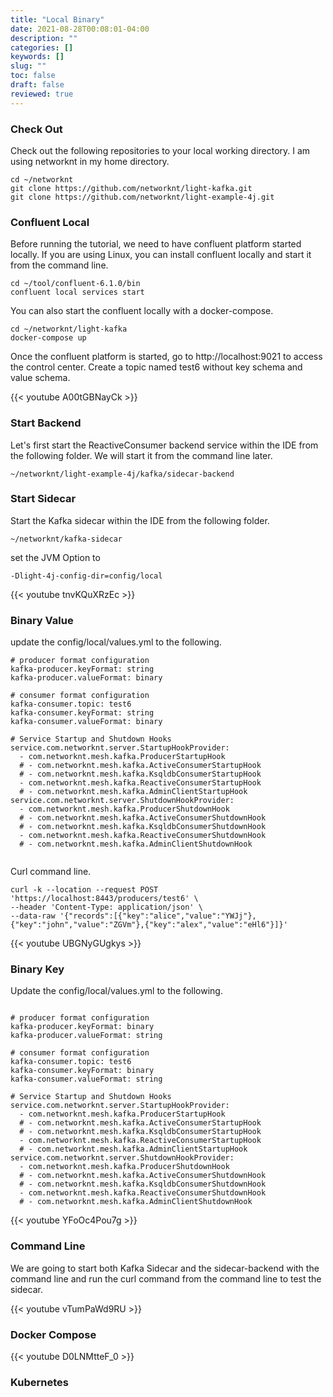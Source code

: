 ```yaml
---
title: "Local Binary"
date: 2021-08-28T00:08:01-04:00
description: ""
categories: []
keywords: []
slug: ""
toc: false
draft: false
reviewed: true
---
```



### Check Out

Check out the following repositories to your local working directory. I am using networknt in my home directory.

```
cd ~/networknt
git clone https://github.com/networknt/light-kafka.git
git clone https://github.com/networknt/light-example-4j.git

```


### Confluent Local

Before running the tutorial, we need to have confluent platform started locally. If you are using Linux, you can install confluent locally and start it from the command line. 

```
cd ~/tool/confluent-6.1.0/bin
confluent local services start

```

You can also start the confluent locally with a docker-compose. 

```
cd ~/networknt/light-kafka
docker-compose up

```

Once the confluent platform is started, go to http://localhost:9021 to access the control center. Create a topic named test6 without key schema and value schema. 


{{< youtube A00tGBNayCk >}}


### Start Backend

Let's first start the ReactiveConsumer backend service within the IDE from the following folder. We will start it from the command line later.

```
~/networknt/light-example-4j/kafka/sidecar-backend

```

### Start Sidecar

Start the Kafka sidecar within the IDE from the following folder.

```
~/networknt/kafka-sidecar

```

set the JVM Option to

```
-Dlight-4j-config-dir=config/local
```

{{< youtube tnvKQuXRzEc >}}


### Binary Value

update the config/local/values.yml to the following. 

```
# producer format configuration
kafka-producer.keyFormat: string
kafka-producer.valueFormat: binary

# consumer format configuration
kafka-consumer.topic: test6
kafka-consumer.keyFormat: string
kafka-consumer.valueFormat: binary

# Service Startup and Shutdown Hooks
service.com.networknt.server.StartupHookProvider:
  - com.networknt.mesh.kafka.ProducerStartupHook
  # - com.networknt.mesh.kafka.ActiveConsumerStartupHook
  # - com.networknt.mesh.kafka.KsqldbConsumerStartupHook
  - com.networknt.mesh.kafka.ReactiveConsumerStartupHook
  # - com.networknt.mesh.kafka.AdminClientStartupHook
service.com.networknt.server.ShutdownHookProvider:
  - com.networknt.mesh.kafka.ProducerShutdownHook
  # - com.networknt.mesh.kafka.ActiveConsumerShutdownHook
  # - com.networknt.mesh.kafka.KsqldbConsumerShutdownHook
  - com.networknt.mesh.kafka.ReactiveConsumerShutdownHook
  # - com.networknt.mesh.kafka.AdminClientShutdownHook


```

Curl command line.

```
curl -k --location --request POST 'https://localhost:8443/producers/test6' \
--header 'Content-Type: application/json' \
--data-raw '{"records":[{"key":"alice","value":"YWJj"},{"key":"john","value":"ZGVm"},{"key":"alex","value":"eHl6"}]}'

```

{{< youtube UBGNyGUgkys >}}



### Binary Key

Update the config/local/values.yml to the following.

```

# producer format configuration
kafka-producer.keyFormat: binary
kafka-producer.valueFormat: string

# consumer format configuration
kafka-consumer.topic: test6
kafka-consumer.keyFormat: binary
kafka-consumer.valueFormat: string

# Service Startup and Shutdown Hooks
service.com.networknt.server.StartupHookProvider:
  - com.networknt.mesh.kafka.ProducerStartupHook
  # - com.networknt.mesh.kafka.ActiveConsumerStartupHook
  # - com.networknt.mesh.kafka.KsqldbConsumerStartupHook
  - com.networknt.mesh.kafka.ReactiveConsumerStartupHook
  # - com.networknt.mesh.kafka.AdminClientStartupHook
service.com.networknt.server.ShutdownHookProvider:
  - com.networknt.mesh.kafka.ProducerShutdownHook
  # - com.networknt.mesh.kafka.ActiveConsumerShutdownHook
  # - com.networknt.mesh.kafka.KsqldbConsumerShutdownHook
  - com.networknt.mesh.kafka.ReactiveConsumerShutdownHook
  # - com.networknt.mesh.kafka.AdminClientShutdownHook

```

{{< youtube YFoOc4Pou7g >}}


### Command Line


We are going to start both Kafka Sidecar and the sidecar-backend with the command line and run the curl command from the command line to test the sidecar. 


{{< youtube vTumPaWd9RU >}}


### Docker Compose

{{< youtube D0LNMtteF_0 >}}


### Kubernetes

